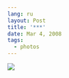 ```yaml
---
lang: ru
layout: Post
title: '***'
date: Mar 4, 2008
tags:
  - photos
---
```


![](http://wow.sapegin.me/1Z1n2l2U1b0V/sapegin-artem-20d-2007-06-12-367-6766.jpg)
